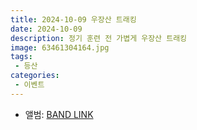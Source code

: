 ```yaml
---
title: 2024-10-09 우장산 트래킹
date: 2024-10-09
description: 정기 훈련 전 가볍게 우장산 트래킹
image: 63461304164.jpg
tags:
 - 등산
categories:
 - 이벤트
---
```


- 앨범: [BAND LINK](https://band.us/band/93484357/album/82440452)